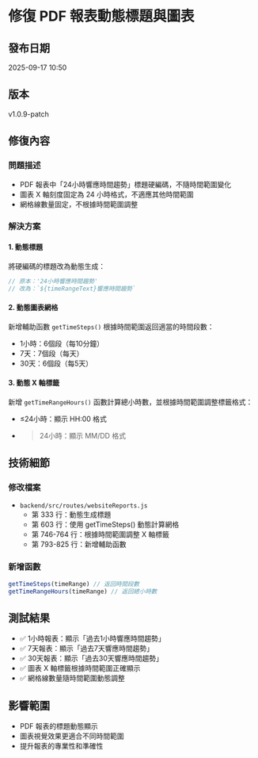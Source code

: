 # 修復 PDF 報表動態標題與圖表

## 發布日期
2025-09-17 10:50

## 版本
v1.0.9-patch

## 修復內容

### 問題描述
- PDF 報表中「24小時響應時間趨勢」標題硬編碼，不隨時間範圍變化
- 圖表 X 軸刻度固定為 24 小時格式，不適應其他時間範圍
- 網格線數量固定，不根據時間範圍調整

### 解決方案

#### 1. 動態標題
將硬編碼的標題改為動態生成：
```javascript
// 原本：'24小時響應時間趨勢'
// 改為：`${timeRangeText}響應時間趨勢`
```

#### 2. 動態圖表網格
新增輔助函數 `getTimeSteps()` 根據時間範圍返回適當的時間段數：
- 1小時：6個段（每10分鐘）
- 7天：7個段（每天）
- 30天：6個段（每5天）

#### 3. 動態 X 軸標籤
新增 `getTimeRangeHours()` 函數計算總小時數，並根據時間範圍調整標籤格式：
- ≤24小時：顯示 HH:00 格式
- >24小時：顯示 MM/DD 格式

## 技術細節

### 修改檔案
- `backend/src/routes/websiteReports.js`
  - 第 333 行：動態生成標題
  - 第 603 行：使用 getTimeSteps() 動態計算網格
  - 第 746-764 行：根據時間範圍調整 X 軸標籤
  - 第 793-825 行：新增輔助函數

### 新增函數
```javascript
getTimeSteps(timeRange) // 返回時間段數
getTimeRangeHours(timeRange) // 返回總小時數
```

## 測試結果
- ✅ 1小時報表：顯示「過去1小時響應時間趨勢」
- ✅ 7天報表：顯示「過去7天響應時間趨勢」
- ✅ 30天報表：顯示「過去30天響應時間趨勢」
- ✅ 圖表 X 軸標籤根據時間範圍正確顯示
- ✅ 網格線數量隨時間範圍動態調整

## 影響範圍
- PDF 報表的標題動態顯示
- 圖表視覺效果更適合不同時間範圍
- 提升報表的專業性和準確性